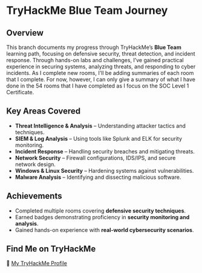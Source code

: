 
# TryHackMe Blue Team Journey

## Overview
This branch documents my progress through TryHackMe’s **Blue Team** learning path, focusing on defensive security, threat detection, and incident response. Through hands-on labs and challenges, I’ve gained practical experience in securing systems, analyzing threats, and responding to cyber incidents. As I complete new rooms, I'll be adding summaries of each room that I complete. For now, however, I can only give a summary of what I have done in the 54 rooms that I have completed as I focus on the SOC Level 1 Certificate.

## Key Areas Covered
- **Threat Intelligence & Analysis** – Understanding attacker tactics and techniques.
- **SIEM & Log Analysis** – Using tools like Splunk and ELK for security monitoring.
- **Incident Response** – Handling security breaches and mitigating threats.
- **Network Security** – Firewall configurations, IDS/IPS, and secure network design.
- **Windows & Linux Security** – Hardening systems against vulnerabilities.
- **Malware Analysis** – Identifying and dissecting malicious software.

## Achievements
- Completed multiple rooms covering **defensive security techniques**.
- Earned badges demonstrating proficiency in **security monitoring and analysis**.
- Gained hands-on experience with **real-world cybersecurity scenarios**.

## Find Me on TryHackMe
🔗 [My TryHackMe Profile](https://tryhackme.com/p/aschmeck)

